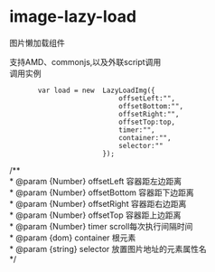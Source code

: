# image-lazy-load
图片懒加载组件

支持AMD、commonjs,以及外联script调用  
调用实例 


           var load = new  LazyLoadImg({
                               offsetLeft:"",
                               offsetBottom:"",
                               offsetRight:"",
                               offsetTop:top,
                               timer:"",
                               container:"",
                               selector:""
                           });
                           
 
   /**  
    * @param  {Number} offsetLeft 容器距左边距离  
    * @param  {Number} offsetBottom 容器距下边距离  
    * @param  {Number} offsetRight 容器距右边距离  
    * @param  {Number} offsetTop 容器距上边距离  
    * @param  {Number} timer     scroll每次执行间隔时间  
    * @param  {dom} container 根元素  
    * @param  {string} selector 放置图片地址的元素属性名  
    */  
